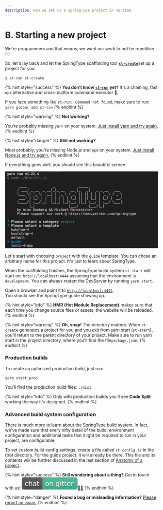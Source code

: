```yaml
---
description: How we set up a SpringType project in no time.
---
```


# B. Starting a new project

We're programmers and that means, we want our work to not be repetitive :-\)  
  
So, let's lay back and let the SpringType scaffolding tool [**`st-create`**](https://github.com/springtype-org/st-create)set up a project for you:

`$ st-run st-create`

{% hint style="success" %}
**You don't know** [**`st-run`**](https://github.com/springtype-org/st-run) **yet?** It's a chaining, fast `npx` alternative and сross-platform command executor 🚀.   
  
If you face something like `st-run: Command not found`, make sure to run: `yarn global add st-run`
{% endhint %}

{% hint style="warning" %}
**Not working?**

You're probably missing `yarn` on your system. [Just install yarn and try again.](https://classic.yarnpkg.com/en/docs/install/)
{% endhint %}

{% hint style="danger" %}
**Still not working?**

Most probably, you're missing Node.js and `npm` on your system. [Just install Node.js and try again.](https://nodejs.org/en/)
{% endhint %}

If everything goes well, you should see this beautiful screen:

![Using st-create to generate a new project](../.gitbook/assets/st-create%20%281%29.png)

Let's start with choosing `project` with the  `guide` template. You can chose an arbitrary name for this project. It's just to learn about SpringType. 

When the scaffolding finishes, the SpringType build system `st-start` will start on: `http://localhost:4444` assuming that the environment is `development`. You can always restart the DevServer by running `yarn start`.

Open a browser and point it to [`http://localhost:4444`](http://localhost:4444).   
You should see the SpringType guide showing up.

{% hint style="info" %}
**HMR \(Hot Module Replacement\)** makes sure that each time you change source files or assets, the website will be reloaded.
{% endhint %}

{% hint style="warning" %}
**Oh, snap!** The directory matters. When `st-create` generates a project for you and you exit from yarn start \(`st-start`\), you'll return to the parent directory of your project. Make sure to run yarn start in the project directory, where you'll find the file`package.json`.
{% endhint %}

### Production builds

To create an optimized production build, just run:

```text
yarn start:prod
```

You'll find the production build files: `./dist`. 

{% hint style="info" %}
Only with production builds you'll see **Code Split** working the way it's designed.
{% endhint %}

### Advanced build system configuration

There is much more to learn about the SpringType build system. In fact, we've made sure that every nifty detail of the build, environment configuration and additional tasks that might be required to run in your project, are configurable.

To set custom build config settings, create a file called `st.config.ts` in the root directory. For the guide project, it will already be there. This file and its contents will be further discussed in the last section of [Anatomy of a project](c.-anatomy-of-a-project.md).

{% hint style="success" %}
**Still wondering about a thing?** Get in touch with us! [![](../.gitbook/assets/gitter.svg)](https://gitter.im/springtype-official/springtype?utm_source=badge&utm_medium=badge&utm_campaign=pr-badge)[💬](https://emojipedia.org/speech-balloon/)[🤓](https://emojipedia.org/nerd-face/)
{% endhint %}

{% hint style="danger" %}
**Found a bug or misleading information?** [Please report an issue.](https://github.com/springtype-org/springtype/issues)
{% endhint %}

